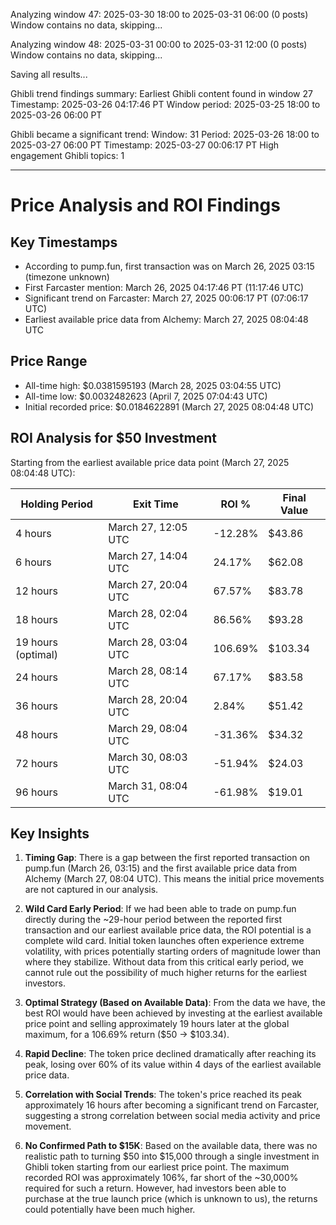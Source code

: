 Analyzing window 47: 2025-03-30 18:00 to 2025-03-31 06:00 (0 posts)
Window contains no data, skipping...

Analyzing window 48: 2025-03-31 00:00 to 2025-03-31 12:00 (0 posts)
Window contains no data, skipping...

Saving all results...

Ghibli trend findings summary:
Earliest Ghibli content found in window 27
Timestamp: 2025-03-26 04:17:46 PT
Window period: 2025-03-25 18:00 to 2025-03-26 06:00 PT

Ghibli became a significant trend:
Window: 31
Period: 2025-03-26 18:00 to 2025-03-27 06:00 PT
Timestamp: 2025-03-27 00:06:17 PT
High engagement Ghibli topics: 1

-------------------
# Price Analysis and ROI Findings

## Key Timestamps
- According to pump.fun, first transaction was on March 26, 2025 03:15 (timezone unknown)
- First Farcaster mention: March 26, 2025 04:17:46 PT (11:17:46 UTC)
- Significant trend on Farcaster: March 27, 2025 00:06:17 PT (07:06:17 UTC)
- Earliest available price data from Alchemy: March 27, 2025 08:04:48 UTC

## Price Range
- All-time high: $0.0381595193 (March 28, 2025 03:04:55 UTC)
- All-time low: $0.0032482623 (April 7, 2025 07:04:43 UTC)
- Initial recorded price: $0.0184622891 (March 27, 2025 08:04:48 UTC)

## ROI Analysis for $50 Investment

Starting from the earliest available price data point (March 27, 2025 08:04:48 UTC):

| Holding Period | Exit Time              | ROI %    | Final Value |
|----------------|------------------------|----------|-------------|
| 4 hours        | March 27, 12:05 UTC    | -12.28%  | $43.86      |
| 6 hours        | March 27, 14:04 UTC    | 24.17%   | $62.08      |
| 12 hours       | March 27, 20:04 UTC    | 67.57%   | $83.78      |
| 18 hours       | March 28, 02:04 UTC    | 86.56%   | $93.28      |
| 19 hours (optimal) | March 28, 03:04 UTC | 106.69%  | $103.34     |
| 24 hours       | March 28, 08:14 UTC    | 67.17%   | $83.58      |
| 36 hours       | March 28, 20:04 UTC    | 2.84%    | $51.42      |
| 48 hours       | March 29, 08:04 UTC    | -31.36%  | $34.32      |
| 72 hours       | March 30, 08:03 UTC    | -51.94%  | $24.03      |
| 96 hours       | March 31, 08:04 UTC    | -61.98%  | $19.01      |

## Key Insights

1. **Timing Gap**: There is a gap between the first reported transaction on pump.fun (March 26, 03:15) and the first available price data from Alchemy (March 27, 08:04 UTC). This means the initial price movements are not captured in our analysis.

2. **Wild Card Early Period**: If we had been able to trade on pump.fun directly during the ~29-hour period between the reported first transaction and our earliest available price data, the ROI potential is a complete wild card. Initial token launches often experience extreme volatility, with prices potentially starting orders of magnitude lower than where they stabilize. Without data from this critical early period, we cannot rule out the possibility of much higher returns for the earliest investors.

3. **Optimal Strategy (Based on Available Data)**: From the data we have, the best ROI would have been achieved by investing at the earliest available price point and selling approximately 19 hours later at the global maximum, for a 106.69% return ($50 → $103.34).

4. **Rapid Decline**: The token price declined dramatically after reaching its peak, losing over 60% of its value within 4 days of the earliest available price data.

5. **Correlation with Social Trends**: The token's price reached its peak approximately 16 hours after becoming a significant trend on Farcaster, suggesting a strong correlation between social media activity and price movement.

6. **No Confirmed Path to $15K**: Based on the available data, there was no realistic path to turning $50 into $15,000 through a single investment in Ghibli token starting from our earliest price point. The maximum recorded ROI was approximately 106%, far short of the ~30,000% required for such a return. However, had investors been able to purchase at the true launch price (which is unknown to us), the returns could potentially have been much higher.